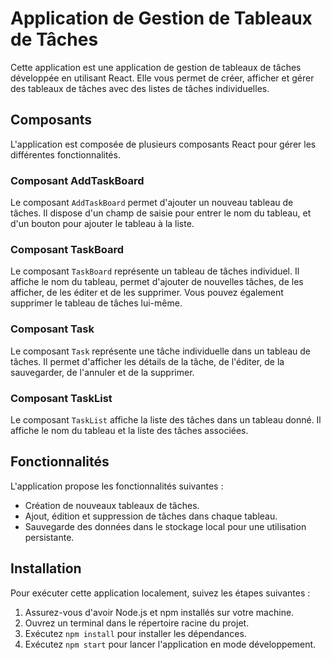 # Application de Gestion de Tableaux de Tâches

Cette application est une application de gestion de tableaux de tâches développée en utilisant React. Elle vous permet de créer, afficher et gérer des tableaux de tâches avec des listes de tâches individuelles.

## Composants

L'application est composée de plusieurs composants React pour gérer les différentes fonctionnalités.

### Composant AddTaskBoard

Le composant `AddTaskBoard` permet d'ajouter un nouveau tableau de tâches. Il dispose d'un champ de saisie pour entrer le nom du tableau, et d'un bouton pour ajouter le tableau à la liste.

### Composant TaskBoard

Le composant `TaskBoard` représente un tableau de tâches individuel. Il affiche le nom du tableau, permet d'ajouter de nouvelles tâches, de les afficher, de les éditer et de les supprimer. Vous pouvez également supprimer le tableau de tâches lui-même.

### Composant Task

Le composant `Task` représente une tâche individuelle dans un tableau de tâches. Il permet d'afficher les détails de la tâche, de l'éditer, de la sauvegarder, de l'annuler et de la supprimer.

### Composant TaskList

Le composant `TaskList` affiche la liste des tâches dans un tableau donné. Il affiche le nom du tableau et la liste des tâches associées.

## Fonctionnalités

L'application propose les fonctionnalités suivantes :

- Création de nouveaux tableaux de tâches.
- Ajout, édition et suppression de tâches dans chaque tableau.
- Sauvegarde des données dans le stockage local pour une utilisation persistante.

## Installation

Pour exécuter cette application localement, suivez les étapes suivantes :

1. Assurez-vous d'avoir Node.js et npm installés sur votre machine.
2. Ouvrez un terminal dans le répertoire racine du projet.
3. Exécutez `npm install` pour installer les dépendances.
4. Exécutez `npm start` pour lancer l'application en mode développement.



